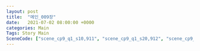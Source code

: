 ```yaml
---
layout: post
title:  "메인_009장"
date:   2021-07-02 08:00:00 +0000
categories: Main
Tags: Story Main
SceneCode: ["scene_cp9_q1_s10,911", "scene_cp9_q1_s20,912", "scene_cp9_q2_s10,921", "scene_cp9_q2_s20,922", "scene_cp9_q3_s10,931", "scene_cp9_q3_s20,932", "scene_cp9_q4_s10,941", "scene_cp9_q4_s20,942", "scene_cp9_q4_s30,943"]
---
```

